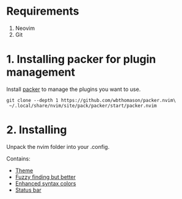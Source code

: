 # Requirements
1. Neovim
2. Git

# 1. Installing packer for plugin management
Install [packer](https://github.com/wbthomason/packer.nvim) to manage the plugins you want to use.

```
git clone --depth 1 https://github.com/wbthomason/packer.nvim\
 ~/.local/share/nvim/site/pack/packer/start/packer.nvim
 ```
 
# 2. Installing
Unpack the nvim folder into your .config.

Contains:
* [Theme](https://github.com/folke/tokyonight.nvim)
* [Fuzzy finding but better](https://github.com/nvim-telescope/telescope.nvim#getting-started)
* [Enhanced syntax colors](https://github.com/nvim-treesitter/nvim-treesitter)
* [Status bar](https://github.com/nvim-lualine/lualine.nvim)

